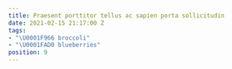 ```yaml
---
title: Praesent porttitor tellus ac sapien porta sollicitudin
date: 2021-02-15 21:17:00 Z
tags:
- "\U0001F966 broccoli"
- "\U0001FAD0 blueberries"
position: 9
---
```


